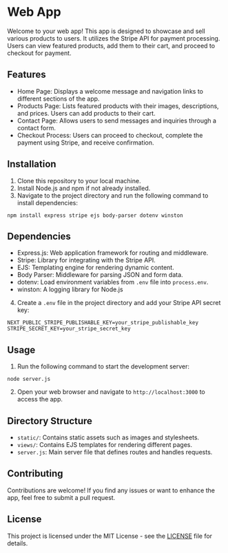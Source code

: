 # Web App

Welcome to your web app! This app is designed to showcase and sell various products to users. It utilizes the Stripe API for payment processing. Users can view featured products, add them to their cart, and proceed to checkout for payment.

## Features

- Home Page: Displays a welcome message and navigation links to different sections of the app.
- Products Page: Lists featured products with their images, descriptions, and prices. Users can add products to their cart.
- Contact Page: Allows users to send messages and inquiries through a contact form.
- Checkout Process: Users can proceed to checkout, complete the payment using Stripe, and receive confirmation.

## Installation

1. Clone this repository to your local machine.
2. Install Node.js and npm if not already installed.
3. Navigate to the project directory and run the following command to install dependencies:
```
npm install express stripe ejs body-parser dotenv winston
```

## Dependencies

- Express.js: Web application framework for routing and middleware.
- Stripe: Library for integrating with the Stripe API.
- EJS: Templating engine for rendering dynamic content.
- Body Parser: Middleware for parsing JSON and form data.
- dotenv: Load environment variables from `.env` file into `process.env`.
- winston: A logging library for Node.js


4. Create a `.env` file in the project directory and add your Stripe API secret key:
```
NEXT_PUBLIC_STRIPE_PUBLISHABLE_KEY=your_stripe_publishable_key
STRIPE_SECRET_KEY=your_stripe_secret_key
```

## Usage

1. Run the following command to start the development server:

```
node server.js
```

2. Open your web browser and navigate to `http://localhost:3000` to access the app.

## Directory Structure

- `static/`: Contains static assets such as images and stylesheets.
- `views/`: Contains EJS templates for rendering different pages.
- `server.js`: Main server file that defines routes and handles requests.

## Contributing

Contributions are welcome! If you find any issues or want to enhance the app, feel free to submit a pull request.

## License

This project is licensed under the MIT License - see the [LICENSE](LICENSE) file for details.